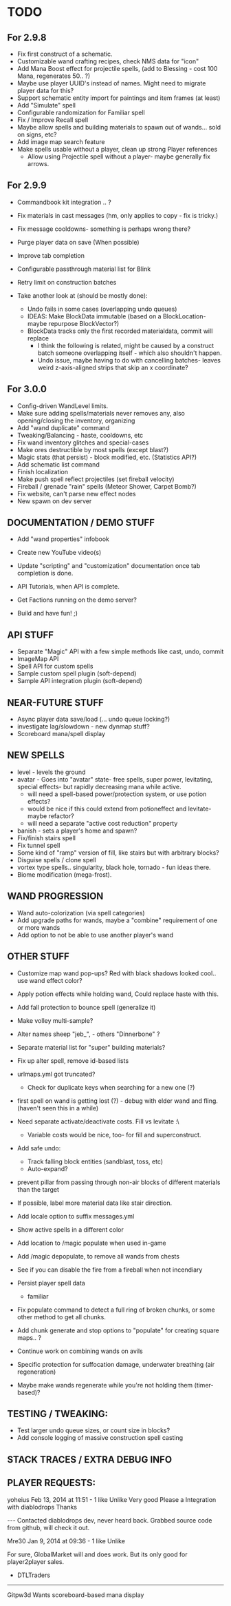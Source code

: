 # TODO

## For 2.9.8

 - Fix first construct of a schematic.
 - Customizable wand crafting recipes, check NMS data for "icon"
 - Add Mana Boost effect for projectile spells, (add to Blessing - cost 100 Mana, regenerates 50.. ?)
 - Maybe use player UUID's instead of names. Might need to migrate player data for this?
 - Support schematic entity import for paintings and item frames (at least)
 - Add "Simulate" spell
 - Configurable randomization for Familiar spell
 - Fix / Improve Recall spell
 - Maybe allow spells and building materials to spawn out of wands... sold on signs, etc?
 - Add image map search feature
 - Make spells usable without a player, clean up strong Player references
   - Allow using Projectile spell without a player- maybe generally fix arrows.

## For 2.9.9

 - Commandbook kit integration .. ?
 - Fix materials in cast messages (hm, only applies to copy - fix is tricky.)
 - Fix message cooldowns- something is perhaps wrong there?
 - Purge player data on save (When possible)
 - Improve tab completion
 - Configurable passthrough material list for Blink
 - Retry limit on construction batches

 - Take another look at (should be mostly done):
   - Undo fails in some cases (overlapping undo queues)
    - IDEAS: Make BlockData immutable (based on a BlockLocation- maybe repurpose BlockVector?)
    - BlockData tracks only the first recorded materialdata, commit will replace
      - I think the following is related, might be caused by a construct batch someone overlapping itself - which also shouldn't happen.
      - Undo issue, maybe having to do with cancelling batches- leaves weird z-axis-aligned strips that skip an x coordinate?

## For 3.0.0

 - Config-driven WandLevel limits.
 - Make sure adding spells/materials never removes any, also opening/closing the inventory, organizing
 - Add "wand duplicate" command
 - Tweaking/Balancing - haste, cooldowns, etc
 - Fix wand inventory glitches and special-cases
 - Make ores destructible by most spells (except blast?)
 - Magic stats (that persist) - block modified, etc. (Statistics API?)
 - Add schematic list command
 - Finish localization
 - Make push spell reflect projectiles (set fireball velocity)
 - Fireball / grenade "rain" spells (Meteor Shower, Carpet Bomb?)
 - Fix website, can't parse new effect nodes
 - New spawn on dev server
 
## DOCUMENTATION / DEMO STUFF

 - Add "wand properties" infobook

 - Create new YouTube video(s)
 - Update "scripting" and "customization" documentation once tab completion is done.
 - API Tutorials, when API is complete.
 - Get Factions running on the demo server?
 
 - Build and have fun! ;)

##  API STUFF

 - Separate "Magic" API with a few simple methods like cast, undo, commit
 - ImageMap API
 - Spell API for custom spells
 - Sample custom spell plugin (soft-depend)
 - Sample API integration plugin (soft-depend)

## NEAR-FUTURE STUFF

 - Async player data save/load (... undo queue locking?)
 - investigate lag/slowdown - new dynmap stuff?
 - Scoreboard mana/spell display

## NEW SPELLS

 - level - levels the ground
 - avatar - Goes into "avatar" state- free spells, super power, levitating, special effects- but rapidly decreasing mana while active.
    - will need a spell-based power/protection system, or use potion effects? 
    - would be nice if this could extend from potioneffect and levitate- maybe refactor?
    - will need a separate "active cost reduction" property
 - banish - sets a player's home and spawn?
 - Fix/finish stairs spell
 - Fix tunnel spell
 - Some kind of "ramp" version of fill, like stairs but with arbitrary blocks?
 - Disguise spells / clone spell
 - vortex type spells.. singularity, black hole, tornado - fun ideas there.
 - Biome modification (mega-frost).

## WAND PROGRESSION

 - Wand auto-colorization (via spell categories)
 - Add upgrade paths for wands, maybe a "combine" requirement of one or more wands
 - Add option to not be able to use another player's wand

## OTHER STUFF
 
 - Customize map wand pop-ups? Red with black shadows looked cool.. use wand effect color?
 - Apply potion effects while holding wand, Could replace haste with this.
 - Add fall protection to bounce spell (generalize it)
 - Make volley multi-sample?
 - Alter names sheep "jeb_", - others "Dinnerbone" ?
 - Separate material list for "super" building materials?
 
 - Fix up alter spell, remove id-based lists
 - urlmaps.yml got truncated?
   - Check for duplicate keys when searching for a new one (?)
  - first spell on wand is getting lost (?) - debug with elder wand and fling. (haven't seen this in a while) 
 
 - Need separate activate/deactivate costs. Fill vs levitate :\
   - Variable costs would be nice, too- for fill and superconstruct.
 - Add safe undo:
   - Track falling block entities (sandblast, toss, etc)
   - Auto-expand?
 - prevent pillar from passing through non-air blocks of different materials than the target
 - If possible, label more material data like stair direction.
 - Add locale option to suffix messages.yml
 
 - Show active spells in a different color
 
 - Add location to /magic populate when used in-game
 - Add /magic depopulate, to remove all wands from chests
 
 - See if you can disable the fire from a fireball when not incendiary

 - Persist player spell data
   - familiar
 
 - Fix populate command to detect a full ring of broken chunks, or some other method to get all chunks.
 - Add chunk generate and stop options to "populate" for creating square maps.. ?
 
 - Continue work on combining wands on avils
 - Specific protection for suffocation damage, underwater breathing (air regeneration)
 - Maybe make wands regenerate while you're not holding them (timer-based)?
 
## TESTING / TWEAKING:
 
 - Test larger undo queue sizes, or count size in blocks?
 - Add console logging of massive construction spell casting

## STACK TRACES / EXTRA DEBUG INFO


## PLAYER REQUESTS:

yoheius
Feb 13, 2014 at 11:51 - 1 like Unlike
Very good Please a Integration with diablodrops Thanks

--- Contacted diablodrops dev, never heard back. Grabbed source code from github, will check it out.

Mre30
Jan 9, 2014 at 09:36 - 1 like Unlike

For sure, GlobalMarket will and does work. But its only good for player2player sales.

- DTLTraders

---

Gitpw3d
Wants scoreboard-based mana display



	